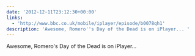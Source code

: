 ```yaml
---
date: '2012-12-11T23:12:30+00:00'
links:
  - 'http://www.bbc.co.uk/mobile/iplayer/episode/b0078qh1'
description: 'Awesome, Romero''s Day of the Dead is on iPlayer... '
---
```

Awesome, Romero's Day of the Dead is on iPlayer... 
